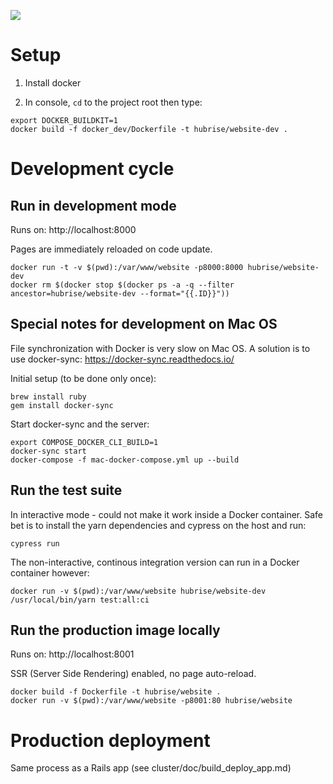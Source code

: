 ![](https://github.com/hubrise/website/workflows/spec/badge.svg)

# Setup

1. Install docker

2. In console, `cd` to the project root then type:

```shell
export DOCKER_BUILDKIT=1
docker build -f docker_dev/Dockerfile -t hubrise/website-dev .
```

# Development cycle

## Run in development mode

Runs on: http://localhost:8000

Pages are immediately reloaded on code update.

```shell
docker run -t -v $(pwd):/var/www/website -p8000:8000 hubrise/website-dev
docker rm $(docker stop $(docker ps -a -q --filter ancestor=hubrise/website-dev --format="{{.ID}}"))
```

## Special notes for development on Mac OS

File synchronization with Docker is very slow on Mac OS. A solution is to use docker-sync: https://docker-sync.readthedocs.io/

Initial setup (to be done only once):
```
brew install ruby
gem install docker-sync
```

Start docker-sync and the server:
```
export COMPOSE_DOCKER_CLI_BUILD=1
docker-sync start
docker-compose -f mac-docker-compose.yml up --build
```

## Run the test suite

In interactive mode - could not make it work inside a Docker container.
Safe bet is to install the yarn dependencies and cypress on the host and run:

```
cypress run
```

The non-interactive, continous integration version can run in a Docker container however:

```shell
docker run -v $(pwd):/var/www/website hubrise/website-dev /usr/local/bin/yarn test:all:ci 
```

## Run the production image locally

Runs on: http://localhost:8001

SSR (Server Side Rendering) enabled, no page auto-reload.

```shell
docker build -f Dockerfile -t hubrise/website .
docker run -v $(pwd):/var/www/website -p8001:80 hubrise/website
```

# Production deployment

Same process as a Rails app (see cluster/doc/build_deploy_app.md)
